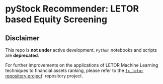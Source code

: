 # pyStock Recommender: LETOR based Equity Screening

## Disclaimer

This repo is **not under** active development. `Python` notebooks and scripts are **deprecated**.

For further improvements on the applications of LETOR Machine Learning techniques to financial assets ranking, please refer to the [`fx_letor` repository project](https://github.com/falken1983/fx_letor/)` repository project.